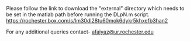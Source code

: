 Please follow the link to download the "external" directory which needs to be set in the matlab path before running the DLpN.m script.
https://rochester.box.com/s/lm30dl28tu60mok6dykr5khxefb3han2

For any additional queries contact- afaiyaz@ur.rochester.edu
